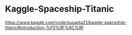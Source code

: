 # Kaggle-Spaceship-Titanic
https://www.kaggle.com/code/susanta21/kaggle-spaceship-titanic#Introduction-%F0%9F%8C%9F
